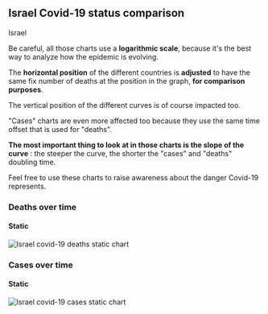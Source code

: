 ## Israel Covid-19 status comparison 

Israel



Be careful, all those charts use a **logarithmic scale**, because it's the best way to analyze how the epidemic is evolving.
 
The **horizontal position** of the different countries is **adjusted** to have the same fix number of deaths at the position in the graph, **for comparison purposes**.

The vertical position of the different curves is of course impacted too.

"Cases" charts are even more affected too because they use the same time offset that is used for "deaths".

**The most important thing to look at in those charts is the slope of the curve** : the steeper the curve, the shorter the "cases" and "deaths" doubling time.

Feel free to use these charts to raise awareness about the danger Covid-19 represents. 


 
### Deaths over time
 
#### Static
![Israel covid-19 deaths static chart](https://raw.githubusercontent.com/madlag/coronavirus_study/master/notebooks/graphs/2020-03-24/countries/Israel/2020-03-24_Israel_deaths.png "Israel covid-19 deaths static chart")   

 
### Cases over time
 
#### Static
![Israel covid-19 cases static chart](https://raw.githubusercontent.com/madlag/coronavirus_study/master/notebooks/graphs/2020-03-24/countries/Israel/2020-03-24_Israel_cases.png "Israel covid-19 cases static chart")   

